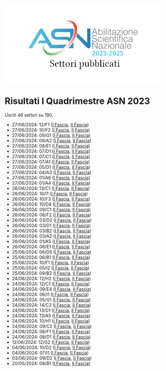 ![logo](img/logo-2023.png)

# Risultati I Quadrimestre ASN 2023

Usciti 46 settori su 190.

- 27/06/2024: 12/F1 ([I Fascia](https://asn23.cineca.it/pubblico/miur/esito/12%252FF1/1/1), [II Fascia](https://asn23.cineca.it/pubblico/miur/esito/12%252FF1/2/1))
- 27/06/2024: 10/F2 ([I Fascia](https://asn23.cineca.it/pubblico/miur/esito/10%252FF2/1/1), [II Fascia](https://asn23.cineca.it/pubblico/miur/esito/10%252FF2/2/1))
- 27/06/2024: 09/G1 ([I Fascia](https://asn23.cineca.it/pubblico/miur/esito/09%252FG1/1/1), [II Fascia](https://asn23.cineca.it/pubblico/miur/esito/09%252FG1/2/1))
- 27/06/2024: 09/A2 ([I Fascia](https://asn23.cineca.it/pubblico/miur/esito/09%252FA2/1/1), [II Fascia](https://asn23.cineca.it/pubblico/miur/esito/09%252FA2/2/1))
- 27/06/2024: 08/E1 ([I Fascia](https://asn23.cineca.it/pubblico/miur/esito/08%252FE1/1/1), [II Fascia](https://asn23.cineca.it/pubblico/miur/esito/08%252FE1/2/1))
- 27/06/2024: 07/D1 ([I Fascia](https://asn23.cineca.it/pubblico/miur/esito/07%252FD1/1/1), [II Fascia](https://asn23.cineca.it/pubblico/miur/esito/07%252FD1/2/1))
- 27/06/2024: 07/C1 ([I Fascia](https://asn23.cineca.it/pubblico/miur/esito/07%252FC1/1/1), [II Fascia](https://asn23.cineca.it/pubblico/miur/esito/07%252FC1/2/1))
- 27/06/2024: 07/A1 ([I Fascia](https://asn23.cineca.it/pubblico/miur/esito/07%252FA1/1/1), [II Fascia](https://asn23.cineca.it/pubblico/miur/esito/07%252FA1/2/1))
- 27/06/2024: 05/D1 ([I Fascia](https://asn23.cineca.it/pubblico/miur/esito/05%252FD1/1/1), [II Fascia](https://asn23.cineca.it/pubblico/miur/esito/05%252FD1/2/1))
- 27/06/2024: 04/A3 ([I Fascia](https://asn23.cineca.it/pubblico/miur/esito/04%252FA3/1/1), [II Fascia](https://asn23.cineca.it/pubblico/miur/esito/04%252FA3/2/1))
- 27/06/2024: 01/A6 ([I Fascia](https://asn23.cineca.it/pubblico/miur/esito/01%252FA6/1/1), [II Fascia](https://asn23.cineca.it/pubblico/miur/esito/01%252FA6/2/1))
- 27/06/2024: 01/A4 ([I Fascia](https://asn23.cineca.it/pubblico/miur/esito/01%252FA4/1/1), [II Fascia](https://asn23.cineca.it/pubblico/miur/esito/01%252FA4/2/1))
- 26/06/2024: 13/C1 ([I Fascia](https://asn23.cineca.it/pubblico/miur/esito/13%252FC1/1/1), [II Fascia](https://asn23.cineca.it/pubblico/miur/esito/13%252FC1/2/1))
- 26/06/2024: 10/I1 ([I Fascia](https://asn23.cineca.it/pubblico/miur/esito/10%252FI1/1/1), [II Fascia](https://asn23.cineca.it/pubblico/miur/esito/10%252FI1/2/1))
- 26/06/2024: 10/F3 ([I Fascia](https://asn23.cineca.it/pubblico/miur/esito/10%252FF3/1/1), [II Fascia](https://asn23.cineca.it/pubblico/miur/esito/10%252FF3/2/1))
- 26/06/2024: 10/D4 ([I Fascia](https://asn23.cineca.it/pubblico/miur/esito/10%252FD4/1/1), [II Fascia](https://asn23.cineca.it/pubblico/miur/esito/10%252FD4/2/1))
- 26/06/2024: 09/C1 ([I Fascia](https://asn23.cineca.it/pubblico/miur/esito/09%252FC1/1/1), [II Fascia](https://asn23.cineca.it/pubblico/miur/esito/09%252FC1/2/1))
- 26/06/2024: 06/F2 ([I Fascia](https://asn23.cineca.it/pubblico/miur/esito/06%252FF2/1/1), [II Fascia](https://asn23.cineca.it/pubblico/miur/esito/06%252FF2/2/1))
- 26/06/2024: 03/D2 ([I Fascia](https://asn23.cineca.it/pubblico/miur/esito/03%252FD2/1/1), [II Fascia](https://asn23.cineca.it/pubblico/miur/esito/03%252FD2/2/1))
- 26/06/2024: 03/D1 ([I Fascia](https://asn23.cineca.it/pubblico/miur/esito/03%252FD1/1/1), [II Fascia](https://asn23.cineca.it/pubblico/miur/esito/03%252FD1/2/1))
- 26/06/2024: 03/B2 ([I Fascia](https://asn23.cineca.it/pubblico/miur/esito/03%252FB2/1/1), [II Fascia](https://asn23.cineca.it/pubblico/miur/esito/03%252FB2/2/1))
- 26/06/2024: 03/A2 ([I Fascia](https://asn23.cineca.it/pubblico/miur/esito/03%252FA2/1/1), [II Fascia](https://asn23.cineca.it/pubblico/miur/esito/03%252FA2/2/1))
- 26/06/2024: 01/A5 ([I Fascia](https://asn23.cineca.it/pubblico/miur/esito/01%252FA5/1/1), [II Fascia](https://asn23.cineca.it/pubblico/miur/esito/01%252FA5/2/1))
- 26/06/2024: 06/E1 ([I Fascia](https://asn23.cineca.it/pubblico/miur/esito/06%252FE1/1/1), [II Fascia](https://asn23.cineca.it/pubblico/miur/esito/06%252FE1/2/1))
- 25/06/2024: 06/D5 ([I Fascia](https://asn23.cineca.it/pubblico/miur/esito/06%252FD5/1/1), [II Fascia](https://asn23.cineca.it/pubblico/miur/esito/06%252FD5/2/1))
- 25/06/2024: 06/B1 ([I Fascia](https://asn23.cineca.it/pubblico/miur/esito/06%252FB1/1/1), [II Fascia](https://asn23.cineca.it/pubblico/miur/esito/06%252FB1/2/1))
- 25/06/2024: 10/F1 ([I Fascia](https://asn23.cineca.it/pubblico/miur/esito/10%252FF1/1/1), [II Fascia](https://asn23.cineca.it/pubblico/miur/esito/10%252FF1/2/1))
- 25/06/2024: 05/I2 ([I Fascia](https://asn23.cineca.it/pubblico/miur/esito/05%252FI2/1/1), [II Fascia](https://asn23.cineca.it/pubblico/miur/esito/05%252FI2/2/1))
- 25/06/2024: 09/B2 ([I Fascia](https://asn23.cineca.it/pubblico/miur/esito/09%252FB2/1/1), [II Fascia](https://asn23.cineca.it/pubblico/miur/esito/09%252FB2/2/1))
- 24/06/2024: 12/H2 ([I Fascia](https://asn23.cineca.it/pubblico/miur/esito/12%252FH2/1/1), [II Fascia](https://asn23.cineca.it/pubblico/miur/esito/12%252FH2/2/1))
- 24/06/2024: 12/C1 ([I Fascia](https://asn23.cineca.it/pubblico/miur/esito/12%252FC1/1/1), [II Fascia](https://asn23.cineca.it/pubblico/miur/esito/12%252FC1/2/1))
- 24/06/2024: 09/E4 ([I Fascia](https://asn23.cineca.it/pubblico/miur/esito/09%252FE4/1/1), [II Fascia](https://asn23.cineca.it/pubblico/miur/esito/09%252FE4/2/1))
- 24/06/2024: 06/I1 ([I Fascia](https://asn23.cineca.it/pubblico/miur/esito/06%252FI1/1/1), [II Fascia](https://asn23.cineca.it/pubblico/miur/esito/06%252FI1/2/1))
- 24/06/2024: 05/G1 ([I Fascia](https://asn23.cineca.it/pubblico/miur/esito/05%252FG1/1/1), [II Fascia](https://asn23.cineca.it/pubblico/miur/esito/05%252FG1/2/1))
- 24/06/2024: 14/C2 ([I Fascia](https://asn23.cineca.it/pubblico/miur/esito/14%252FC2/1/1), [II Fascia](https://asn23.cineca.it/pubblico/miur/esito/14%252FC2/2/1))
- 24/06/2024: 13/D1 ([I Fascia](https://asn23.cineca.it/pubblico/miur/esito/13%252FD1/1/1), [II Fascia](https://asn23.cineca.it/pubblico/miur/esito/13%252FD1/2/1))
- 24/06/2024: 13/A5 ([I Fascia](https://asn23.cineca.it/pubblico/miur/esito/13%252FA5/1/1), [II Fascia](https://asn23.cineca.it/pubblico/miur/esito/13%252FA5/2/1))
- 24/06/2024: 10/H1 ([I Fascia](https://asn23.cineca.it/pubblico/miur/esito/10%252FH1/1/1), [II Fascia](https://asn23.cineca.it/pubblico/miur/esito/10%252FH1/2/1))
- 24/06/2024: 09/C2 ([I Fascia](https://asn23.cineca.it/pubblico/miur/esito/09%252FC2/1/1), [II Fascia](https://asn23.cineca.it/pubblico/miur/esito/09%252FC2/2/1))
- 24/06/2024: 06/F1 ([I Fascia](https://asn23.cineca.it/pubblico/miur/esito/06%252FF1/1/1), [II Fascia](https://asn23.cineca.it/pubblico/miur/esito/06%252FF1/2/1))
- 24/06/2024: 08/D1 ([I Fascia](https://asn23.cineca.it/pubblico/miur/esito/08%252FD1/1/1), [II Fascia](https://asn23.cineca.it/pubblico/miur/esito/08%252FD1/2/1))
- 12/06/2024: 12/G2 ([I Fascia](https://asn23.cineca.it/pubblico/miur/esito/12%252FG2/1/1), [II Fascia](https://asn23.cineca.it/pubblico/miur/esito/12%252FG2/2/1))
- 04/06/2024: 10/D2 ([I Fascia](https://asn23.cineca.it/pubblico/miur/esito/10%252FD2/1/1), [II Fascia](https://asn23.cineca.it/pubblico/miur/esito/10%252FD2/2/1))
- 04/06/2024: 07/I1 ([I Fascia](https://asn23.cineca.it/pubblico/miur/esito/07%252FI1/1/1), [II Fascia](https://asn23.cineca.it/pubblico/miur/esito/07%252FI1/2/1))
- 03/06/2024: 09/D2 ([I Fascia](https://asn23.cineca.it/pubblico/miur/esito/09%252FD2/1/1), [II Fascia](https://asn23.cineca.it/pubblico/miur/esito/09%252FD2/2/1))
- 20/05/2024: 08/B1 ([I Fascia](https://asn23.cineca.it/pubblico/miur/esito/08%252FB1/1/1), [II Fascia](https://asn23.cineca.it/pubblico/miur/esito/08%252FB1/2/1))
